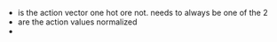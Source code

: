 - is the action vector one hot ore not. needs to always be one of the 2
- are the action values normalized
- 




